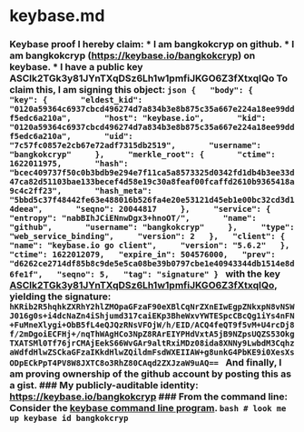 # keybase.md
### Keybase proof  I hereby claim:    * I am bangkokcryp on github.   * I am bangkokcryp (https://keybase.io/bangkokcryp) on keybase.   * I have a public key ASClk2TGk3y81JYnTXqDSz6Lh1w1pmfiJKGO6Z3fXtxqIQo  To claim this, I am signing this object:  ```json {   "body": {     "key": {       "eldest_kid": "0120a59364c6937cbcd496274d7a834b3e8b875c35a667e224a18ee99ddf5edc6a210a",       "host": "keybase.io",       "kid": "0120a59364c6937cbcd496274d7a834b3e8b875c35a667e224a18ee99ddf5edc6a210a",       "uid": "7c57fc0857e2cb67e72adf7315db2519",       "username": "bangkokcryp"     },     "merkle_root": {       "ctime": 1622011975,       "hash": "bcec409737f50c0b3bdb9e294e7f11ca5a8573325d0342fd1db4b3ee33d47ca82d51103bae133becef4d58e19c30a8feaf00fcaffd2610b9365418a9c4c2ff23",       "hash_meta": "5bbd5c37f48442fe63e488016b526fa4e20e53121d45eb1e00bc32cd3d14deea",       "seqno": 20044817     },     "service": {       "entropy": "nabBIhJCiENnwDgx3+hnoOT/",       "name": "github",       "username": "bangkokcryp"     },     "type": "web_service_binding",     "version": 2   },   "client": {     "name": "keybase.io go client",     "version": "5.6.2"   },   "ctime": 1622012079,   "expire_in": 504576000,   "prev": "d6262ce2714df85b8c9de5e5ca08be39b0797cbe1e40943344db1514e8d6fe1f",   "seqno": 5,   "tag": "signature" } ```  with the key [ASClk2TGk3y81JYnTXqDSz6Lh1w1pmfiJKGO6Z3fXtxqIQo](https://keybase.io/bangkokcryp), yielding the signature:  ``` hKRib2R5hqhkZXRhY2hlZMOpaGFzaF90eXBlCqNrZXnEIwEgpZNkxpN8vNSWJ016g0s+i4dcNaZn4iShjumd317caiEKp3BheWxvYWTESpcCBcQg1iYs4nFN+FuMneXlygi+ObB5fL4eQJQzRNsVFOjW/h/EID/ACQ4feQT9f5vM+U4rcDj8f/2mDgoiECFHj+/nqThWAgHCo3NpZ8RArEIYPHdVxtA5jB9NZpsUQZS53OkgTXATSMl0Tf76jrCMAjEekS66WvGAr9altRxiMDz08ida8XNNy9LwbdM3CqhzaWdfdHlwZSCkaGFzaIKkdHlwZQildmFsdWXEIIAW+g8unkG4PbKE9i0XesXsODpECkPpT4PV8W8JXTC8o3RhZ80CAqd2ZXJzaW9uAQ==  ```  And finally, I am proving ownership of the github account by posting this as a gist.  ### My publicly-auditable identity:  https://keybase.io/bangkokcryp  ### From the command line:  Consider the [keybase command line program](https://keybase.io/download).  ```bash # look me up keybase id bangkokcryp ```
